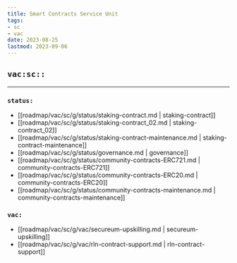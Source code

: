 ```yaml
---
title: Smart Contracts Service Unit
tags:
- sc
- vac
date: 2023-08-25
lastmod: 2023-09-06
---
```


## `vac:sc::`
---

### `status:`
* [[roadmap/vac/sc/g/status/staking-contract.md | staking-contract]]
* [[roadmap/vac/sc/g/status/staking-contract_02.md | staking-contract_02]]
* [[roadmap/vac/sc/g/status/staking-contract-maintenance.md | staking-contract-maintenance]]
* [[roadmap/vac/sc/g/status/governance.md | governance]]
* [[roadmap/vac/sc/g/status/community-contracts-ERC721.md | community-contracts-ERC721]]
* [[roadmap/vac/sc/g/status/community-contracts-ERC20.md | community-contracts-ERC20]]
* [[roadmap/vac/sc/g/status/community-contracts-maintenance.md | community-contracts-maintenance]]

### `vac:`
* [[roadmap/vac/sc/g/vac/secureum-upskilling.md | secureum-upskilling]]
* [[roadmap/vac/sc/g/vac/rln-contract-support.md | rln-contract-support]]

